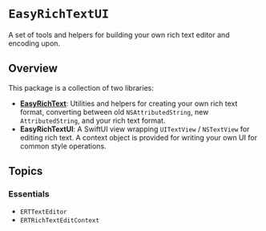 # ``EasyRichTextUI``

A set of tools and helpers for building your own rich text editor and encoding upon.

## Overview

This package is a collection of two libraries:

- [**EasyRichText**](https://ert.by.sb): Utilities and helpers for creating your own rich text format, converting between old `NSAttributedString`, new `AttributedString`, and your rich text format.
- **EasyRichTextUI**: A SwiftUI view wrapping `UITextView` / `NSTextView` for editing rich text. A context object is provided for writing your own UI for common style operations.

## Topics

### Essentials

- ``ERTTextEditor``
- ``ERTRichTextEditContext``
